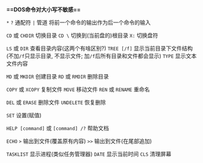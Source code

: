 **==DOS命令对大小写不敏感==**

`*` `?` 通配符
`|` 管道 将前一个命令的输出作为后一个命令的输入

`CD` 或 `CHDIR` 切换目录
	`CD \` 切换到(当前盘的)根目录
`X:` 切换盘符

`LS` 或 `DIR` 查看目录内容(这两个有啥区别?)
`TREE [/f]` 显示当前目录下文件结构(不加`/f`只显示目录, 不显示文件; 加`/f`后所有目录和文件都会显示)
`TYPE` 显示文本文件内容

`MD` 或 `MKDIR` 创建目录
`RD` 或 `RMDIR` 删除目录

`COPY` 或 `XCOPY` 复制文件
`MOVE` 移动文件
`REN` 或 `RENAME` 重命名

`DEL` 或 `ERASE` 删除文件
`UNDELETE` 恢复删除

`SET` 设置(赋值)

`HELP [command]` 或 `[command] /?` 帮助文档

`ECHO`
`>` 输出到文件(覆盖原有内容)
`>>` 输出到文件(在尾部追加)

`TASKLIST` 显示进程(类似任务管理器)
`DATE` 显示当前时间
`CLS` 清理屏幕

